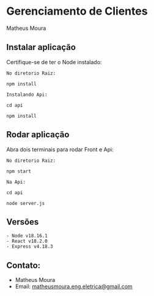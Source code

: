 # Gerenciamento de Clientes

Matheus Moura

## Instalar aplicação

Certifique-se de ter o Node instalado:
```
No diretorio Raiz:

npm install

Instalando Api:

cd api

npm install

```

## Rodar aplicação

Abra dois terminais para rodar Front e Api:
```
No diretorio Raiz:

npm start

Na Api:

cd api

node server.js

```

## Versões

```
- Node v18.16.1
- React v18.2.0
- Express v4.18.3

```
## Contato:

 - Matheus Moura
 - Email: matheusmoura.eng.eletrica@gmail.com
